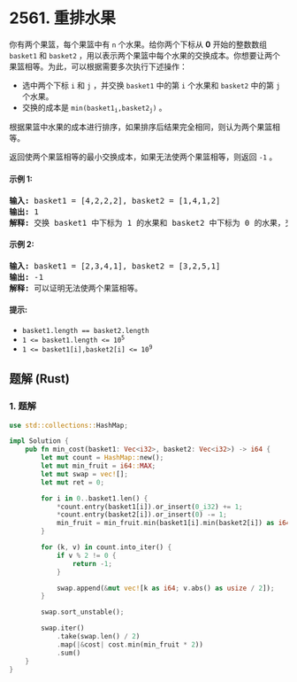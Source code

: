 # 2561. 重排水果
你有两个果篮，每个果篮中有 `n` 个水果。给你两个下标从 **0** 开始的整数数组 `basket1` 和 `basket2` ，用以表示两个果篮中每个水果的交换成本。你想要让两个果篮相等。为此，可以根据需要多次执行下述操作：
* 选中两个下标 `i` 和 `j` ，并交换 `basket1` 中的第 `i` 个水果和 `basket2` 中的第 `j` 个水果。
* 交换的成本是 <code>min(basket1<sub>i</sub>,basket2<sub>j</sub>)</code> 。

根据果篮中水果的成本进行排序，如果排序后结果完全相同，则认为两个果篮相等。

返回使两个果篮相等的最小交换成本，如果无法使两个果篮相等，则返回 `-1` 。

#### 示例 1:
<pre>
<strong>输入:</strong> basket1 = [4,2,2,2], basket2 = [1,4,1,2]
<strong>输出:</strong> 1
<strong>解释:</strong> 交换 basket1 中下标为 1 的水果和 basket2 中下标为 0 的水果，交换的成本为 1 。此时，basket1 = [4,1,2,2] 且 basket2 = [2,4,1,2] 。重排两个数组，发现二者相等。
</pre>

#### 示例 2:
<pre>
<strong>输入:</strong> basket1 = [2,3,4,1], basket2 = [3,2,5,1]
<strong>输出:</strong> -1
<strong>解释:</strong> 可以证明无法使两个果篮相等。
</pre>

#### 提示:
* `basket1.length == basket2.length`
* <code>1 <= basket1.length <= 10<sup>5</sup></code>
* <code>1 <= basket1[i],basket2[i] <= 10<sup>9</sup></code>

## 题解 (Rust)

### 1. 题解
```Rust
use std::collections::HashMap;

impl Solution {
    pub fn min_cost(basket1: Vec<i32>, basket2: Vec<i32>) -> i64 {
        let mut count = HashMap::new();
        let mut min_fruit = i64::MAX;
        let mut swap = vec![];
        let mut ret = 0;

        for i in 0..basket1.len() {
            *count.entry(basket1[i]).or_insert(0_i32) += 1;
            *count.entry(basket2[i]).or_insert(0) -= 1;
            min_fruit = min_fruit.min(basket1[i].min(basket2[i]) as i64);
        }

        for (k, v) in count.into_iter() {
            if v % 2 != 0 {
                return -1;
            }

            swap.append(&mut vec![k as i64; v.abs() as usize / 2]);
        }

        swap.sort_unstable();

        swap.iter()
            .take(swap.len() / 2)
            .map(|&cost| cost.min(min_fruit * 2))
            .sum()
    }
}
```
